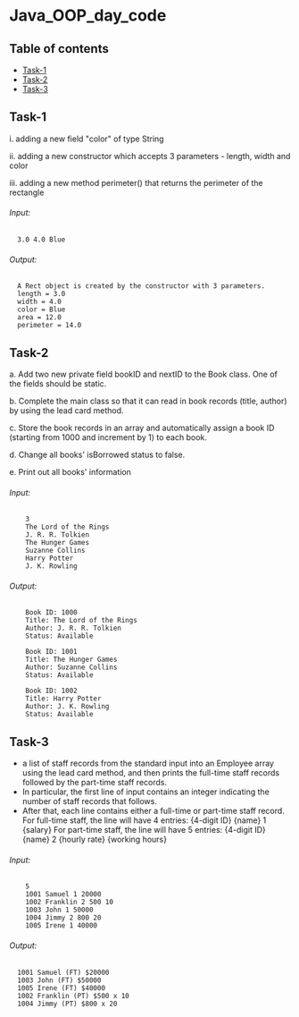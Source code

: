 # Java_OOP_day_code

## Table of contents
* [Task-1](#task-1)
* [Task-2](#task-2)
* [Task-3](#task-3)


## Task-1

i. adding a new field "color" of type String

ii. adding a new constructor which accepts 3 parameters - length, width and color

iii. adding a new method perimeter() that returns the perimeter of the rectangle

###### Input:
      3.0 4.0 Blue

###### Output:
      A Rect object is created by the constructor with 3 parameters.
      length = 3.0
      width = 4.0
      color = Blue
      area = 12.0
      perimeter = 14.0


## Task-2

a. Add two new private field bookID and nextID to the Book class. One of the fields should be static.

b. Complete the main class so that it can read in book records (title, author) by using the lead card method.

c. Store the book records in an array and automatically assign a book ID (starting from 1000 and increment by 1) to each book.

d. Change all books' isBorrowed status to false.

e. Print out all books' information

###### Input:
        3
        The Lord of the Rings
        J. R. R. Tolkien
        The Hunger Games
        Suzanne Collins
        Harry Potter
        J. K. Rowling

###### Output:
        Book ID: 1000
        Title: The Lord of the Rings
        Author: J. R. R. Tolkien
        Status: Available

        Book ID: 1001
        Title: The Hunger Games
        Author: Suzanne Collins
        Status: Available

        Book ID: 1002
        Title: Harry Potter
        Author: J. K. Rowling
        Status: Available
        
        
 ## Task-3
 * a list of staff records from the standard input into an Employee array using the lead card method, and then prints the full-time staff records followed by the part-time staff records.
 * In particular, the first line of input contains an integer indicating the number of staff records that follows.
 * After that, each line contains either a full-time or part-time staff record.
      For full-time staff, the line will have 4 entries: {4-digit ID} {name} 1 {salary}
      For part-time staff, the line will have 5 entries: {4-digit ID} {name} 2 {hourly rate} {working hours}

###### Input:
        5
        1001 Samuel 1 20000
        1002 Franklin 2 500 10
        1003 John 1 50000
        1004 Jimmy 2 800 20
        1005 Irene 1 40000

###### Output:
      1001 Samuel (FT) $20000
      1003 John (FT) $50000
      1005 Irene (FT) $40000
      1002 Franklin (PT) $500 x 10
      1004 Jimmy (PT) $800 x 20


